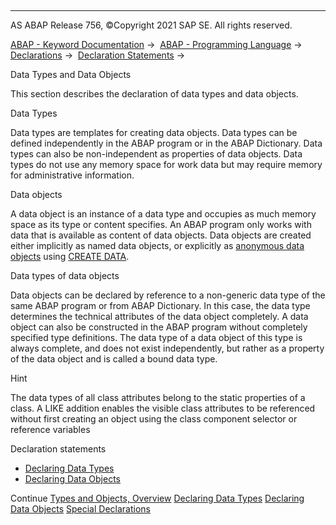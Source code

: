   

* * *

AS ABAP Release 756, ©Copyright 2021 SAP SE. All rights reserved.

[ABAP - Keyword Documentation](javascript:call_link\('abenabap.htm'\)) →  [ABAP - Programming Language](javascript:call_link\('abenabap_reference.htm'\)) →  [Declarations](javascript:call_link\('abendeclarations.htm'\)) →  [Declaration Statements](javascript:call_link\('abenabap_declarations.htm'\)) → 

Data Types and Data Objects

This section describes the declaration of data types and data objects.

Data Types

Data types are templates for creating data objects. Data types can be defined independently in the ABAP program or in the ABAP Dictionary. Data types can also be non-independent as properties of data objects. Data types do not use any memory space for work data but may require memory for administrative information.

Data objects

A data object is an instance of a data type and occupies as much memory space as its type or content specifies. An ABAP program only works with data that is available as content of data objects. Data objects are created either implicitly as named data objects, or explicitly as [anonymous data objects](javascript:call_link\('abenanonymous_data_object_glosry.htm'\) "Glossary Entry") using [CREATE DATA](javascript:call_link\('abapcreate_data.htm'\)).

Data types of data objects

Data objects can be declared by reference to a non-generic data type of the same ABAP program or from ABAP Dictionary. In this case, the data type determines the technical attributes of the data object completely. A data object can also be constructed in the ABAP program without completely specified type definitions. The data type of a data object of this type is always complete, and does not exist independently, but rather as a property of the data object and is called a bound data type.

Hint

The data types of all class attributes belong to the static properties of a class. A LIKE addition enables the visible class attributes to be referenced without first creating an object using the class component selector or reference variables

Declaration statements

-   [Declaring Data Types](javascript:call_link\('abentypes_statements.htm'\))
-   [Declaring Data Objects](javascript:call_link\('abenobjects_statements.htm'\))

Continue
[Types and Objects, Overview](javascript:call_link\('abentypes_objects_oview.htm'\))
[Declaring Data Types](javascript:call_link\('abentypes_statements.htm'\))
[Declaring Data Objects](javascript:call_link\('abenobjects_statements.htm'\))
[Special Declarations](javascript:call_link\('abendeclarations_spcl.htm'\))